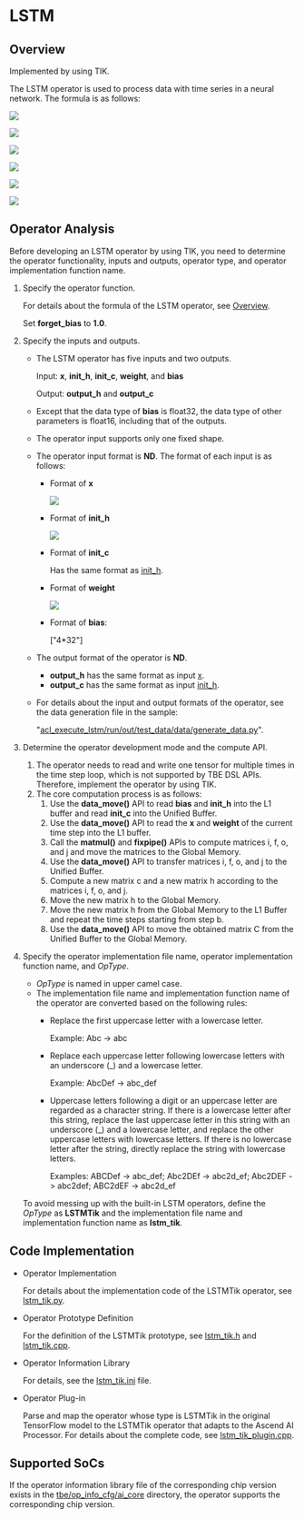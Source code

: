 # LSTM<a name="EN-US_TOPIC_0302083104"></a>

## Overview<a name="section638119317537"></a>

Implemented by using TIK.

The LSTM operator is used to process data with time series in a neural network. The formula is as follows:

![](https://images.gitee.com/uploads/images/2020/1223/175631_fc7718fc_5474059.png)

![](https://images.gitee.com/uploads/images/2020/1223/175710_a02cd86e_5474059.png)

![](https://images.gitee.com/uploads/images/2020/1223/175738_456c9f64_5474059.png)

![](https://images.gitee.com/uploads/images/2020/1223/175806_a8a10c06_5474059.png)

![](https://images.gitee.com/uploads/images/2020/1223/175831_cbfcef38_5474059.png)

![](https://images.gitee.com/uploads/images/2020/1223/175855_07b668ec_5474059.png)

## Operator Analysis<a name="section1328419555526"></a>

Before developing an LSTM operator by using TIK, you need to determine the operator functionality, inputs and outputs, operator type, and operator implementation function name.

1.  Specify the operator function.

    For details about the formula of the LSTM operator, see  [Overview](#section638119317537).

    Set  **forget\_bias**  to  **1.0**.

2.  Specify the inputs and outputs.
    -   The LSTM operator has five inputs and two outputs.

        Input:  **x**,  **init\_h**,  **init\_c**,  **weight**, and  **bias**

        Output:  **output\_h**  and  **output\_c**

    -   Except that the data type of  **bias**  is float32, the data type of other parameters is float16, including that of the outputs.
    -   The operator input supports only one fixed shape.
    -   The operator input format is  **ND**. The format of each input is as follows:
        -   <a name="li1773581262813"></a>Format of  **x**

            ![](https://images.gitee.com/uploads/images/2020/1223/181330_f6d956d0_5474059.png)

        -   <a name="li147104274289"></a>Format of  **init\_h**

            ![](https://images.gitee.com/uploads/images/2020/1223/181400_6e12da48_5474059.png)

        -   Format of  **init\_c**

            Has the same format as  [init\_h](#li147104274289).

        -   Format of  **weight**

            ![](https://images.gitee.com/uploads/images/2020/1223/181506_2bc63281_5474059.png)

        -   Format of  **bias**:

            \["4\*32"\]


    -   The output format of the operator is  **ND**.
        -   **output\_h**  has the same format as input  [x](#li1773581262813).
        -   **output\_c**  has the same format as input  [init\_h](#li147104274289).

    -   For details about the input and output formats of the operator, see the data generation file in the sample:

        "[acl\_execute\_lstm/run/out/test\_data/data/generate\_data.py](../../2_verify_op/acl_execute_lstm/run/out/test_data/data/generate_data.py)".


3.  Determine the operator development mode and the compute API.
    1.  The operator needs to read and write one tensor for multiple times in the time step loop, which is not supported by TBE DSL APIs. Therefore, implement the operator by using TIK.
    2.  The core computation process is as follows:
        1.  Use the  **data\_move\(\)**  API to read  **bias**  and  **init\_h**  into the L1 buffer and read  **init\_c**  into the  Unified Buffer.
        2.  Use the  **data\_move\(\)**  API to read the  **x**  and  **weight**  of the current time step into the L1 buffer.
        3.  Call the  **matmul\(\)**  and  **fixpipe\(\)**  APIs to compute matrices i, f, o, and j and move the matrices to the  Global Memory.
        4.  Use the  **data\_move\(\)**  API to transfer matrices i, f, o, and j to the  Unified Buffer.
        5.  Compute a new matrix c and a new matrix h according to the matrices i, f, o, and j.
        6.  Move the new matrix h to the  Global Memory.
        7.  Move the new matrix h from the  Global Memory  to the L1 Buffer and repeat the time steps starting from step b.
        8.  Use the  **data\_move\(\)**  API to move the obtained matrix C from the  Unified Buffer  to the  Global Memory.


4.  Specify the operator implementation file name, operator implementation function name, and  _OpType_.

    -   _OpType_  is named in upper camel case.
    -   The implementation file name and implementation function name of the operator are converted based on the following rules:
        -   Replace the first uppercase letter with a lowercase letter.

            Example: Abc -\> abc

        -   Replace each uppercase letter following lowercase letters with an underscore \(\_\) and a lowercase letter.

            Example: AbcDef -\> abc\_def

        -   Uppercase letters following a digit or an uppercase letter are regarded as a character string. If there is a lowercase letter after this string, replace the last uppercase letter in this string with an underscore \(\_\) and a lowercase letter, and replace the other uppercase letters with lowercase letters. If there is no lowercase letter after the string, directly replace the string with lowercase letters.

            Examples: ABCDef -\> abc\_def; Abc2DEf -\> abc2d\_ef; Abc2DEF -\> abc2def; ABC2dEF -\> abc2d\_ef



    To avoid messing up with the built-in LSTM operators, define the  _OpType_  as  **LSTMTik**  and the implementation file name and implementation function name as  **lstm\_tik**.


## Code Implementation<a name="section657125913571"></a>

-   Operator Implementation

    For details about the implementation code of the LSTMTik operator, see  [lstm\_tik.py](../tbe/impl/lstm_tik.py).

-   Operator Prototype Definition

    For the definition of the LSTMTik prototype, see  [lstm\_tik.h](../op_proto/lstm_tik.h)  and  [lstm\_tik.cpp](../op_proto/lstm_tik.cpp).

-   Operator Information Library

    For details, see the  [lstm\_tik.ini](../tbe/op_info_cfg/ai_core/ascend310/lstm_tik.ini)  file.

-   Operator Plug-in

    Parse and map the operator whose type is LSTMTik in the original TensorFlow model to the LSTMTik operator that adapts to the Ascend AI Processor. For details about the complete code, see  [lstm\_tik\_plugin.cpp](../framework/tf_plugin/lstm_tik_plugin.cpp).


## Supported SoCs<a name="section13382182116471"></a>

If the operator information library file of the corresponding chip version exists in the  [tbe/op\_info\_cfg/ai\_core](../tbe/op_info_cfg/ai_core)  directory, the operator supports the corresponding chip version.
